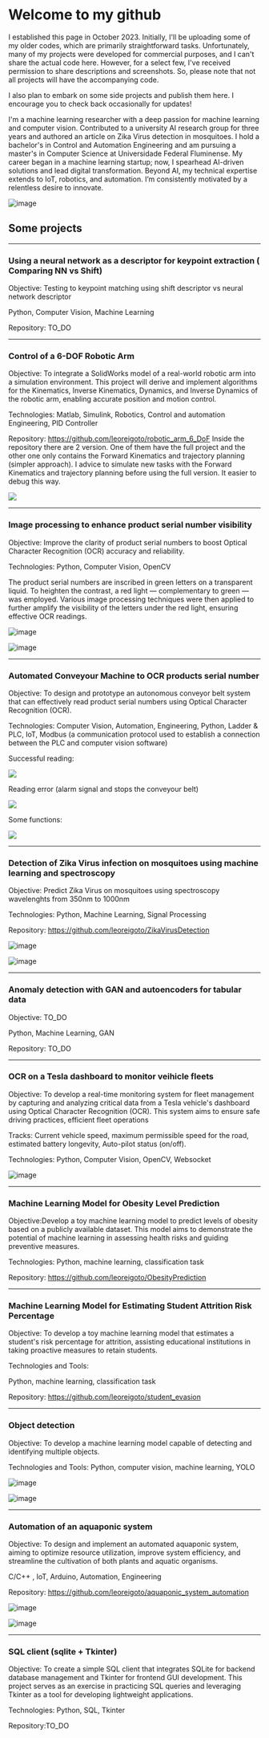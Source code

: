 # Welcome to my github
I established this page in October 2023. Initially, I'll be uploading some of my older codes, which are primarily straightforward tasks. Unfortunately, many of my projects were developed for commercial purposes, and I can't share the actual code here. However, for a select few, I've received permission to share descriptions and screenshots. So, please note that not all projects will have the accompanying code.

I also plan to embark on some side projects and publish them here. I encourage you to check back occasionally for updates!

I'm a machine learning researcher with a deep passion for machine learning and computer vision. Contributed
to a university AI research group for three years and authored an article on Zika Virus detection in
mosquitoes. I hold a bachelor's in Control and Automation Engineering and am pursuing a master's in
Computer Science at Universidade Federal Fluminense. My career began in a machine learning startup;
now, I spearhead AI-driven solutions and lead digital transformation. Beyond AI, my technical expertise
extends to IoT, robotics, and automation. I’m consistently motivated by a relentless desire to innovate.

![image](https://github.com/leoreigoto/leoreigoto.github.io/assets/48571786/5b181360-0294-4fdf-9dd2-c68f01ce184d)

## Some projects

****************************************************************************************************************************************
### Using a neural network as a descriptor for keypoint extraction ( Comparing NN vs Shift)
Objective: Testing to keypoint matching using shift descriptor vs neural network descriptor

Python, Computer Vision, Machine Learning

Repository: TO_DO

****************************************************************************************************************************************
### Control of a 6-DOF Robotic Arm 
Objective:
To integrate a SolidWorks model of a real-world robotic arm into a simulation environment. This project will derive and implement algorithms for the Kinematics, Inverse Kinematics, Dynamics, and Inverse Dynamics of the robotic arm, enabling accurate position and motion control.

Technologies:
Matlab, Simulink, Robotics, Control and automation Engineering, PID Controller

Repository: https://github.com/leoreigoto/robotic_arm_6_DoF
Inside the repository there are 2 version. One of them have the full project and the other one only contains the Forward Kinematics and trajectory planning (simpler approach).
I advice to simulate new tasks with the Forward Kinematics and trajectory planning before using the full version. It easier to debug this way.

![](https://github.com/leoreigoto/leoreigoto.github.io/blob/main/Robot_Arm.gif)

****************************************************************************************************************************************
### Image processing to enhance product serial number visibility 
Objective: Improve the clarity of product serial numbers to boost Optical Character Recognition (OCR) accuracy and reliability.

Technologies:
Python, Computer Vision, OpenCV

The product serial numbers are inscribed in green letters on a transparent liquid. To heighten the contrast, a red light — complementary to green — was employed. Various image processing techniques were then applied to further amplify the visibility of the letters under the red light, ensuring effective OCR readings.

![image](https://github.com/leoreigoto/leoreigoto.github.io/assets/48571786/e9980faf-5bda-432d-a30c-c8b85bf7bf3f)


![image](https://github.com/leoreigoto/leoreigoto.github.io/assets/48571786/453c9ad5-174e-4fd8-85df-63a69d20d01b)


****************************************************************************************************************************************
### Automated Conveyour Machine to OCR products serial number
Objective: To design and prototype an autonomous conveyor belt system that can effectively read product serial numbers using Optical Character Recognition (OCR).

Technologies:
Computer Vision, Automation, Engineering, Python, Ladder & PLC, IoT, Modbus (a communication protocol used to establish a connection between the PLC and computer vision software)

Successful reading:

![](https://github.com/leoreigoto/leoreigoto.github.io/blob/main/ezgif-5-896300f6f4.gif)

Reading error (alarm signal and stops the conveyour belt)

![](https://github.com/leoreigoto/leoreigoto.github.io/blob/main/ezgif-5-be0d9822ef.gif)

Some functions:

![](https://github.com/leoreigoto/leoreigoto.github.io/blob/main/ezgif-5-a74f56d3c2.gif)

****************************************************************************************************************************************
### Detection of Zika Virus infection on mosquitoes using machine learning and spectroscopy
Objective: Predict Zika Virus on mosquitoes using spectroscopy wavelenghts from 350nm to 1000nm

Technologies:
Python, Machine Learning, Signal Processing

Repository: https://github.com/leoreigoto/ZikaVirusDetection

![image](https://github.com/leoreigoto/leoreigoto.github.io/assets/48571786/a378a2af-7fed-416c-ba73-1579ff736d0c)

![image](https://github.com/leoreigoto/leoreigoto.github.io/assets/48571786/764bfe7c-0de1-4690-8aa2-a996bb3da6d8)

****************************************************************************************************************************************
### Anomaly detection with GAN and autoencoders for tabular data
Objective: TO_DO

Python, Machine Learning, GAN

Repository: TO_DO

****************************************************************************************************************************************
### OCR on a Tesla dashboard to monitor veihicle fleets
Objective: To develop a real-time monitoring system for fleet management by capturing and analyzing critical data from a Tesla vehicle's dashboard using Optical Character Recognition (OCR). This system aims to ensure safe driving practices, efficient fleet operations

Tracks: Current vehicle speed, maximum permissible speed for the road, estimated battery longevity, Auto-pilot status (on/off).

Technologies:
Python, Computer Vision, OpenCV, Websocket

![image](https://github.com/leoreigoto/leoreigoto.github.io/assets/48571786/f580dab0-7aff-45b9-ab27-4f30b02da133)

****************************************************************************************************************************************
### Machine Learning Model for Obesity Level Prediction
Objective:Develop a toy machine learning model to predict levels of obesity based on a publicly available dataset. This model aims to demonstrate the potential of machine learning in assessing health risks and guiding preventive measures.

Technologies:
Python, machine learning, classification task

Repository: https://github.com/leoreigoto/ObesityPrediction

****************************************************************************************************************************************
### Machine Learning Model for Estimating Student Attrition Risk Percentage
Objective: To develop a toy machine learning model that estimates a student's risk percentage for attrition, assisting educational institutions in taking proactive measures to retain students.

Technologies and Tools:

Python, machine learning, classification task

Repository: https://github.com/leoreigoto/student_evasion

****************************************************************************************************************************************
### Object detection
Objective: To develop a machine learning model capable of detecting and identifying multiple objects.

Technologies and Tools:
Python, computer vision, machine learning, YOLO

![image](https://github.com/leoreigoto/leoreigoto.github.io/assets/48571786/bd924460-6255-4a0e-837c-8bee87feb0b0)

![image](https://github.com/leoreigoto/leoreigoto.github.io/assets/48571786/e3d715ad-3a0b-47da-9c18-baafb7897023)

****************************************************************************************************************************************
### Automation of an aquaponic system
Objective: To design and implement an automated aquaponic system, aiming to optimize resource utilization, improve system efficiency, and streamline the cultivation of both plants and aquatic organisms.

C/C++ , IoT, Arduino, Automation, Engineering

Repository: https://github.com/leoreigoto/aquaponic_system_automation

![image](https://github.com/leoreigoto/leoreigoto.github.io/assets/48571786/4b2fc07e-a0b4-48c9-8f27-02b97eaa050f)

![image](https://github.com/leoreigoto/leoreigoto.github.io/assets/48571786/9f2ea1d6-e177-4228-8eb0-1088f54bfe4f)

****************************************************************************************************************************************
### SQL client (sqlite + Tkinter)
Objective: To create a simple SQL client that integrates SQLite for backend database management and Tkinter for frontend GUI development. This project serves as an exercise in practicing SQL queries and leveraging Tkinter as a tool for developing lightweight applications.

Technologies:
Python, SQL, Tkinter

Repository:TO_DO


